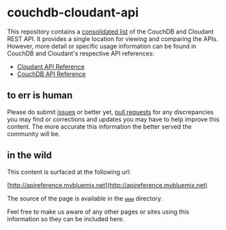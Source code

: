 # couchdb-cloudant-api

This repository contains a [consolidated list](https://github.com/ibm-watson-data-lab/couchdb-cloudant-api/blob/master/cloudant-couchdb-api-ref.json) of the CouchDB and Cloudant REST API. It provides a single location for viewing and comparing the APIs. However, more detail or specific usage information can be found in CouchDB and Cloudant's respective API references:  

* [Cloudant API Reference](https://docs.cloudant.com/api.html)    
* [CouchDB API Reference](http://docs.couchdb.org/en/2.0.0/api/)

## to err is human

Please do submit [issues](https://github.com/ibm-watson-data-lab/couchdb-cloudant-api/issues) or better yet, [pull requests](https://github.com/ibm-watson-data-lab/couchdb-cloudant-api/pulls) for any discrepancies you may find or corrections and updates you may have to help improve this content. The more accurate this information the better served the community will be.

## in the wild

This content is surfaced at the following url:

[http://apireference.mybluemix.net](http://apireference.mybluemix.net)

The source of the page is available in the [`www`](https://github.com/ibm-watson-data-lab/couchdb-cloudant-api/tree/master/www) directory.

Feel free to make us aware of any other pages or sites using this information so they can be included here.
